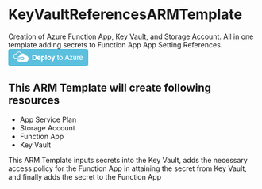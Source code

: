 # KeyVaultReferencesARMTemplate
Creation of Azure Function App, Key Vault, and Storage Account.  All in one template adding secrets to Function App App Setting References.
<a href="https://portal.azure.com/#create/Microsoft.Template/uri/https%3A%2F%2Fraw.githubusercontent.com%2FRocco5689%2FKeyVaultReferencesARMTemplate%2Fmaster%2Fazuredeploy.json" target="_blank">
<img src="https://raw.githubusercontent.com/Rocco5689/KeyVaultReferencesARMTemplate/master/deploytoazure.png"/>
</a>

## This ARM Template will create following resources
- App Service Plan
- Storage Account
- Function App
- Key Vault

This ARM Template inputs secrets into the Key Vault, adds the necessary access policy for the Function App in attaining the secret from Key Vault, and finally adds the secret to the Function App
